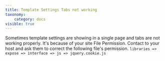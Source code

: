 ```yaml
---
title: Template Settings Tabs not working
taxonomy:
    category: docs
visible: true
---
```


Sometimes template settings are showing in a single page and tabs are not working properly. It's because of your site File Permission. Contact to your host and ask them to correct the following file's permission.
```libraries => expose => interface => js => jquery.cookie.js```
